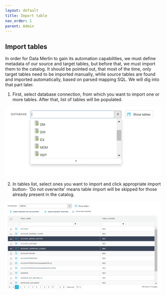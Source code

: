 ```yaml
---
layout: default
title: Import table
nav_order: 1
parent: Admin
---
```


## Import tables

In order for Data Merlin to gain its automation capabilities, we must define metadata of our source and target tables, but before that, we must import them to the catalog. It should be pointed out, that most of the time, only target tables need to be imported manually, while source tables are found and imported automatically, based on parsed mapping SQL. We will dig into that part later.

1.	First, select database connection, from which you want to import one or more tables. After that, list of tables will be populated.

![](../../snapshots/import_tables_1.png)

2.	In tables list, select ones you want to import and click appropriate import button- 'Do not overwrite' means table import will be skipped for those already present in the catalog.

![](../../snapshots/import_tables_2.png)

